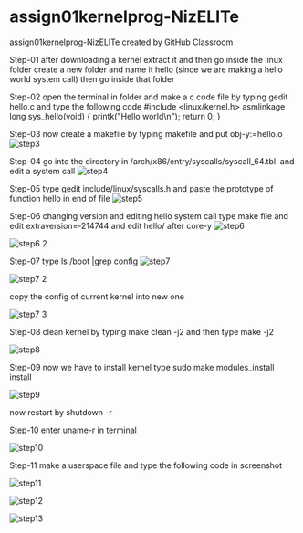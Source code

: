 # assign01kernelprog-NizELITe
assign01kernelprog-NizELITe created by GitHub Classroom

Step-01
after downloading a kernel  extract it  and then go inside the linux folder
create a new folder and name it hello (since we are making a hello world system call)
then go inside that folder

Step-02
open the terminal in folder and make a c code file by typing gedit hello.c
and type the following code
#include <linux/kernel.h>
asmlinkage long sys_hello(void)
{
printk("Hello world\n");
return 0;
}

Step-03
now create a makefile  by typing makefile and put obj-y:=hello.o
![step3](https://user-images.githubusercontent.com/125905421/224109197-ece5ad1f-4695-48e2-8de3-caddfbf907e0.jpg)

Step-04
go into the directory in /arch/x86/entry/syscalls/syscall_64.tbl.
and edit a system call 
![step4](https://user-images.githubusercontent.com/125905421/224112656-b4ec7bc0-ce57-4f8a-b4ba-31c9f29425d2.jpg)

Step-05
type gedit include/linux/syscalls.h and paste the prototype of function hello in end of file
![step5](https://user-images.githubusercontent.com/125905421/224113144-a5bb84d9-537d-433b-bd11-d78797eccdde.jpg)

Step-06
changing version and editing hello system call type make file and edit extraversion=-214744
and edit hello/ after core-y
![step6](https://user-images.githubusercontent.com/125905421/224113472-aa6451c8-1bce-4263-bd03-fe588808ce44.jpg)

![step6 2](https://user-images.githubusercontent.com/125905421/224113692-3aba9344-819e-4086-8c5e-d35727ed719a.jpg)

Step-07
type ls /boot |grep config
![step7](https://user-images.githubusercontent.com/125905421/224114035-e8358a03-f2a3-42e7-a660-ce1158f19437.jpg)

![step7 2](https://user-images.githubusercontent.com/125905421/224114206-763bf9ca-653b-400b-947e-7a20b1d185e2.jpg)

copy the config of current kernel into new one

![step7 3](https://user-images.githubusercontent.com/125905421/224114535-d0c986b0-bc4e-4cde-9268-0f235748d6ad.jpg)

Step-08
clean kernel by typing make clean -j2 and then type make -j2

![step8](https://user-images.githubusercontent.com/125905421/224114967-f8ff0cc8-eff5-400f-8dae-139bde777593.jpg)

Step-09
now we have to install kernel
type sudo make modules_install install

![step9](https://user-images.githubusercontent.com/125905421/224115294-1d9149f7-d0c4-427e-aa43-7816cff56fe1.jpg)

now restart by shutdown -r

Step-10
enter uname-r in terminal

![step10](https://user-images.githubusercontent.com/125905421/224115544-5c7ccc29-7f7e-4250-913c-cf748337a8ef.jpg)

Step-11
make a userspace file and type the following code in screenshot

![step11](https://user-images.githubusercontent.com/125905421/224115804-197fc437-bfc9-44de-ae74-c1b87086b3a4.jpg)

![step12](https://user-images.githubusercontent.com/125905421/224115927-2b6b3ae6-5b75-45fb-b2dd-d4999981232b.jpg)

![step13](https://user-images.githubusercontent.com/125905421/224116051-967626e2-53cb-45a4-a631-2f386fdaa16a.jpg)


